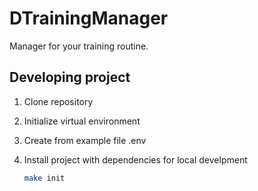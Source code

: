 # DTrainingManager

Manager for your training routine.

## Developing project

1. Clone repository
2. Initialize virtual environment
3. Create from example file .env
4. Install project with dependencies for local develpment

   ```bash
   make init
   ```
